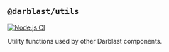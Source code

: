 ## `@darblast/utils`

[![Node.js CI](https://github.com/darblast/utils/actions/workflows/node.js.yml/badge.svg)](https://github.com/darblast/utils/actions/workflows/node.js.yml)

Utility functions used by other Darblast components.
